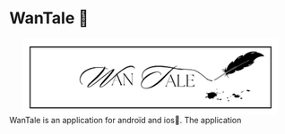 # WanTale 📖
<div align="center"><img alt="banniere" align="center"  height="50%" width="90%" src="photos/WanTale.png"></div>
WanTale is an application for androïd and ios📱. The application
